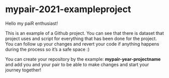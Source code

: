 # mypair-2021-exampleproject

Hello my paiR enthusiast!

This is an example of a Github project. 
You can see that there is dataset that project uses and script for everything that has been done for the project.
You can follow up your changes and revert your code if anything happens during the process so it’s a safe space :)

You can create your repository by the example: **mypair-year-projectname** and add you and your pair to be able to make changes and start your journey together!
